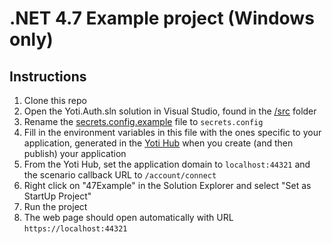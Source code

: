 # .NET 4.7 Example project (Windows only)

## Instructions
1) Clone this repo
1) Open the Yoti.Auth.sln solution in Visual Studio, found in the [/src](../../../../src) folder
1) Rename the [secrets.config.example](../../../src/Examples/Profile/47Example/secrets.config.example) file to `secrets.config`
1) Fill in the environment variables in this file with the ones specific to your application, generated in the [Yoti Hub](https://hub.yoti.com) when you create (and then publish) your application
1) From the Yoti Hub, set the application domain to `localhost:44321` and the scenario callback URL to `/account/connect`
1) Right click on "47Example" in the Solution Explorer and select "Set as StartUp Project"
1) Run the project
1) The web page should open automatically with URL `https://localhost:44321`

